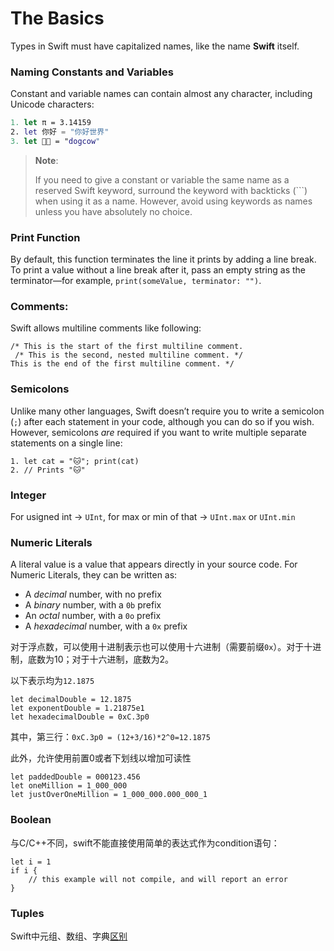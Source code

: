 # The Basics

Types in Swift must have capitalized names, like the name **Swift** itself.

### Naming Constants and Variables

Constant and variable names can contain almost any character, including Unicode characters:

```swift
1. let π = 3.14159
2. let 你好 = "你好世界"
3. let 🐶🐮 = "dogcow"
```

> **Note**:
>
> If you need to give a constant or variable the same name as a reserved Swift keyword, surround the keyword with backticks (```) when using it as a name. However, avoid using keywords as names unless you have absolutely no choice.

### Print Function

By default, this function terminates the line it prints by adding a line break. To print a value without a line break after it, pass an empty string as the terminator—for example, `print(someValue, terminator: "")`. 

### Comments:

Swift allows multiline comments like following:

```swi
/* This is the start of the first multiline comment.
 /* This is the second, nested multiline comment. */
This is the end of the first multiline comment. */
```

### Semicolons

Unlike many other languages, Swift doesn’t require you to write a semicolon (`;`) after each statement in your code, although you can do so if you wish. However, semicolons *are* required if you want to write multiple separate statements on a single line:

```sw
1. let cat = "🐱"; print(cat)
2. // Prints "🐱"
```

### Integer

For usigned int -> `UInt`, for max or min of that -> `UInt.max` or `UInt.min`

### Numeric Literals

A literal value is a value that appears directly in your source code. For Numeric Literals, they can be written as:

* A *decimal* number, with no prefix
* A *binary* number, with a `0b` prefix
* An *octal* number, with a `0o` prefix
* A *hexadecimal* number, with a `0x` prefix

对于浮点数，可以使用十进制表示也可以使用十六进制（需要前缀`0x`）。对于十进制，底数为10；对于十六进制，底数为2。

以下表示均为`12.1875`

```sw
let decimalDouble = 12.1875
let exponentDouble = 1.21875e1
let hexadecimalDouble = 0xC.3p0
```

其中，第三行：`0xC.3p0 = (12+3/16)*2^0=12.1875`

此外，允许使用前置0或者下划线以增加可读性

```sw
let paddedDouble = 000123.456
let oneMillion = 1_000_000
let justOverOneMillion = 1_000_000.000_000_1
```

### Boolean

与C/C++不同，swift不能直接使用简单的表达式作为condition语句：

```sw
let i = 1
if i {
    // this example will not compile, and will report an error
}
```

### Tuples

Swift中元组、数组、字典[区别](https://blog.csdn.net/feosun/article/details/78134795)







